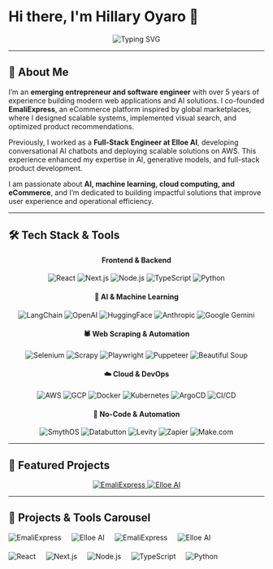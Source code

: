 # Hi there, I'm Hillary Oyaro 👋

<div align="center">
  <!-- Animated Typing Header -->
  <img src="https://readme-typing-svg.demolab.com?font=Fira+Code&weight=500&size=28&duration=3000&pause=1000&color=66C4A7&center=true&vCenter=true&width=800&lines=Emerging+Entrepreneur;AI+&+ML+Enthusiast;Building+eCommerce+Solutions;Cloud+&+DevOps+Practitioner" alt="Typing SVG" />
</div>

---

## 🚀 About Me

I’m an **emerging entrepreneur and software engineer** with over 5 years of experience building modern web applications and AI solutions. I co-founded **EmaliExpress**, an eCommerce platform inspired by global marketplaces, where I designed scalable systems, implemented visual search, and optimized product recommendations.  

Previously, I worked as a **Full-Stack Engineer at Elloe AI**, developing conversational AI chatbots and deploying scalable solutions on AWS. This experience enhanced my expertise in AI, generative models, and full-stack product development.  

I am passionate about **AI, machine learning, cloud computing, and eCommerce**, and I’m dedicated to building impactful solutions that improve user experience and operational efficiency.

---

## 🛠️ Tech Stack & Tools

<div align="center">
  <!-- Frontend & Backend -->
  <h4>Frontend & Backend</h4>
  <p>
    <img src="https://img.shields.io/badge/React-61DAFB?style=flat-square&logo=react&logoColor=black" alt="React"/>
    <img src="https://img.shields.io/badge/Next.js-000000?style=flat-square&logo=nextdotjs&logoColor=white" alt="Next.js"/>
    <img src="https://img.shields.io/badge/Node.js-339933?style=flat-square&logo=node.js&logoColor=white" alt="Node.js"/>
    <img src="https://img.shields.io/badge/TypeScript-3178C6?style=flat-square&logo=typescript&logoColor=white" alt="TypeScript"/>
    <img src="https://img.shields.io/badge/Python-3776AB?style=flat-square&logo=python&logoColor=white" alt="Python"/>
  </p>

  <!-- AI & Machine Learning -->
  <h4>🧠 AI & Machine Learning</h4>
  <p>
    <img src="https://img.shields.io/badge/LangChain-66C4A7?style=flat-square" alt="LangChain"/>
    <img src="https://img.shields.io/badge/OpenAI-412991?style=flat-square&logo=openai&logoColor=white" alt="OpenAI"/>
    <img src="https://img.shields.io/badge/HuggingFace-FFD21E?style=flat-square" alt="HuggingFace"/>
    <img src="https://img.shields.io/badge/Anthropic-0B0D12?style=flat-square" alt="Anthropic"/>
    <img src="https://img.shields.io/badge/Gemini-4285F4?style=flat-square" alt="Google Gemini"/>
  </p>

  <!-- Web Scraping & Automation -->
  <h4>🕷️ Web Scraping & Automation</h4>
  <p>
    <img src="https://img.shields.io/badge/Selenium-43B02A?style=flat-square&logo=selenium&logoColor=white" alt="Selenium"/>
    <img src="https://img.shields.io/badge/Scrapy-60A839?style=flat-square" alt="Scrapy"/>
    <img src="https://img.shields.io/badge/Playwright-2EAD33?style=flat-square" alt="Playwright"/>
    <img src="https://img.shields.io/badge/Puppeteer-40B5A4?style=flat-square&logo=puppeteer&logoColor=white" alt="Puppeteer"/>
    <img src="https://img.shields.io/badge/Beautiful_Soup-3776AB?style=flat-square" alt="Beautiful Soup"/>
  </p>

  <!-- Cloud & DevOps -->
  <h4>☁️ Cloud & DevOps</h4>
  <p>
    <img src="https://img.shields.io/badge/AWS-232F3E?style=flat-square&logo=amazon-aws&logoColor=white" alt="AWS"/>
    <img src="https://img.shields.io/badge/GCP-4285F4?style=flat-square&logo=googlecloud&logoColor=white" alt="GCP"/>
    <img src="https://img.shields.io/badge/Docker-2496ED?style=flat-square&logo=docker&logoColor=white" alt="Docker"/>
    <img src="https://img.shields.io/badge/Kubernetes-326CE5?style=flat-square&logo=kubernetes&logoColor=white" alt="Kubernetes"/>
    <img src="https://img.shields.io/badge/ArgoCD-EF7B4D?style=flat-square&logo=argo&logoColor=white" alt="ArgoCD"/>
    <img src="https://img.shields.io/badge/CI/CD-FF6B6B?style=flat-square" alt="CI/CD"/>
  </p>

  <!-- No-Code & Automation -->
  <h4>🔧 No-Code & Automation</h4>
  <p>
    <img src="https://img.shields.io/badge/SmythOS-66C4A7?style=flat-square" alt="SmythOS"/>
    <img src="https://img.shields.io/badge/Databutton-FF6B6B?style=flat-square" alt="Databutton"/>
    <img src="https://img.shields.io/badge/Levity_AI-4A90E2?style=flat-square" alt="Levity"/>
    <img src="https://img.shields.io/badge/Zapier-FF4A00?style=flat-square&logo=zapier&logoColor=white" alt="Zapier"/>
    <img src="https://img.shields.io/badge/Make.com-3333FF?style=flat-square" alt="Make.com"/>
  </p>
</div>

---

## 🌟 Featured Projects

<div align="center">
  <a href="https://hillaryoyaro.vercel.app" target="_blank">
    <img src="https://img.shields.io/badge/EmaliExpress-In_Design-Purple?style=for-the-badge" alt="EmaliExpress"/>
  </a>
  <a href="https://github.com/hillaryoyaro/ElloeAI" target="_blank">
    <img src="https://img.shields.io/badge/ElloeAI-AI_Chatbots-66C4A7?style=for-the-badge" alt="Elloe AI"/>
  </a>
</div>

---

## 🔄 Projects & Tools Carousel

<div align="center" style="overflow: hidden; width: 100%;">

  <!-- Row 1: Projects -->
  <div style="display: flex; animation: scroll-left 20s linear infinite; gap: 20px;">
    <img src="https://img.shields.io/badge/EmaliExpress-🛒-Purple?style=for-the-badge" alt="EmaliExpress"/>
    <img src="https://img.shields.io/badge/ElloeAI-🤖-66C4A7?style=for-the-badge" alt="Elloe AI"/>
    <img src="https://img.shields.io/badge/EmaliExpress-🛒-Purple?style=for-the-badge" alt="EmaliExpress"/>
    <img src="https://img.shields.io/badge/ElloeAI-🤖-66C4A7?style=for-the-badge" alt="Elloe AI"/>
  </div>

  <!-- Row 2: Web & Dev -->
  <div style="display: flex; animation: scroll-right 25s linear infinite; gap: 20px; margin-top: 20px;">
    <img src="https://img.shields.io/badge/React-⚛️-61DAFB?style=for-the-badge" alt="React"/>
    <img src="https://img.shields.io/badge/Next.js-⏩-000000?style=for-the-badge" alt="Next.js"/>
    <img src="https://img.shields.io/badge/Node.js-🟢-339933?style=for-the-badge" alt="Node.js"/>
    <img src="https://img.shields.io/badge/TypeScript-🟦-3178C6?style=for-the-badge" alt="TypeScript"/>
    <img src="https://img.shields.io/badge/Python-🐍-3776AB?style=for-the-badge" alt="Python"/>
  </div>

  <!-- Row 3: AI & ML -->
  <div style="display: flex; animation: scroll-left 30s linear infinite; gap: 20px; margin-top: 20px;">
    <img src="https://img.shields.io/badge/OpenAI-🤖-412991?style=for-the-badge" alt="Open

